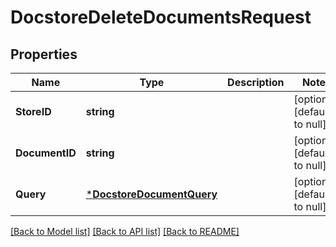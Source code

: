 # DocstoreDeleteDocumentsRequest

## Properties
Name | Type | Description | Notes
------------ | ------------- | ------------- | -------------
**StoreID** | **string** |  | [optional] [default to null]
**DocumentID** | **string** |  | [optional] [default to null]
**Query** | [***DocstoreDocumentQuery**](docstoreDocumentQuery.md) |  | [optional] [default to null]

[[Back to Model list]](../../README.md#documentation-for-models) [[Back to API list]](../../README.md#documentation-for-api-endpoints) [[Back to README]](../../README.md)


